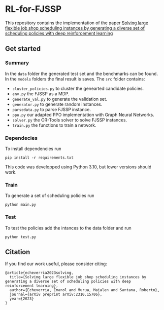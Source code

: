 # RL-for-FJSSP

This repository contains the implementation of the paper [Solving large flexible job shop scheduling instances by generating a diverse set of scheduling policies with deep reinforcement learning](https://arxiv.org/abs/2310.15706)

## Get started

### Summary

In the ```data``` folder the generated test set and the benchmarks can be found. In the ```models``` folders the final result is saves. The ```src``` folder contains:

* ```cluster_policies.py``` to cluster the genearted candidate policies.
* ```env.py``` the FJSSP as a MDP.
* ```generate_val.py``` to generate the validation set.
* ```generator.py``` to generate random instances.
* ```parsedata.py``` to parse FJSSP instance.
* ```ppo.py``` our adapted PPO implementation with Graph Neural Networks.
* ```solver.py``` the OR-Tools solver to solve FJSSP instances.
* ```train.py``` the functions to train a network.


### Dependecies

To install dependencies run

```
pip install -r requirements.txt
```

This code was developped using Python 3.10, but lower versions should work.

### Train

To generate a set of scheduling policies run

```
python main.py
```

### Test

To test the policies add the intances to the data folder and run 

```
python test.py
```

## Citation

If you find our work useful, please consider citing:

```
@article{echeverria2023solving,
  title={Solving large flexible job shop scheduling instances by generating a diverse set of scheduling policies with deep reinforcement learning},
  author={Echeverria, Imanol and Murua, Maialen and Santana, Roberto},
  journal={arXiv preprint arXiv:2310.15706},
  year={2023}
}
```
